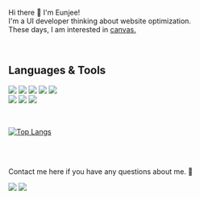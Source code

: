 Hi there 👋 I'm Eunjee!   
I'm a UI developer thinking about website optimization.   
These days, I am interested in <a href="https://wowww.github.io/url/canvas/effect/scrollEvent/" target="_blank">canvas.</a>

<br />

## Languages & Tools
<img src="https://img.shields.io/badge/HTML-FF4D00?style=flat-square&logo=HTML5&logoColor=white"/> <img src="https://img.shields.io/badge/SCSS-CC6699?style=flat-square&logo=SASS&logoColor=white"/> <img src="https://img.shields.io/badge/Javascript-F7DF1E?style=flat-square&logo=Javascript&logoColor=black"/> <img src="https://img.shields.io/badge/React-0094F5?style=flat-square&logo=React&logoColor=white"/> <img src="https://img.shields.io/badge/Next.js-000000?style=flat-square&logo=Next.js&logoColor=white"/> 
<br />
<img src="https://img.shields.io/badge/Firebase-FFCA28?style=flat-square&logo=Firebase&logoColor=black"/> <img src="https://img.shields.io/badge/GraphQL-E10098?style=flat-square&logo=GraphQL&logoColor=white"/> <img src="https://img.shields.io/badge/Git-F05032?style=flat-square&logo=Git&logoColor=white"/> 

<br />

[![Top Langs](https://github-readme-stats.vercel.app/api/top-langs/?username=wowww&layout=compact&theme=본인이선택한테마명&langs_count=8)](https://github.com/anuraghazra/github-readme-stats)

<br />
<br />


Contact me here if you have any questions about me. 🙂 

<a href="mailto:wowww.0116@gmail.com" target="_blank"><img src="https://img.shields.io/badge/wowww.0116@gmail.com-A100FF?style=flat-square&logo=Gmail&logoColor=white"/></a> <a href="https://hits.seeyoufarm.com"><img src="https://hits.seeyoufarm.com/api/count/incr/badge.svg?url=https%3A%2F%2Fgithub.com%2Fwowww&count_bg=%23E9E9E9&title_bg=%23C5C5C5&icon=awesomelists.svg&icon_color=%23000000&title=hits&edge_flat=false"/></a>

